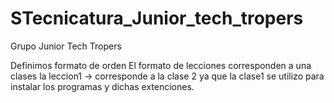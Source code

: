 # STecnicatura_Junior_tech_tropers
Grupo Junior Tech Tropers

Definimos formato de orden 
El formato de lecciones corresponden a una clases
la leccion1 -> corresponde a la clase 2 
ya que la clase1 se utilizo para instalar los programas 
y dichas extenciones. 
